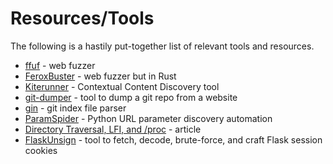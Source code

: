 # Resources/Tools

The following is a hastily put-together list of relevant tools and resources.

- [ffuf](https://github.com/ffuf/ffuf) - web fuzzer
- [FeroxBuster](https://github.com/epi052/feroxbuster) - web fuzzer but in Rust
- [Kiterunner](https://github.com/assetnote/kiterunner) - Contextual Content Discovery tool
- [git-dumper](https://github.com/arthaud/git-dumper) - tool to dump a git repo from a website
- [gin](https://github.com/sbp/gin) - git index file parser
- [ParamSpider](https://github.com/devanshbatham/ParamSpider) - Python URL parameter discovery automation
- [Directory Traversal, LFI, and /proc](https://www.netspi.com/blog/technical/web-application-penetration-testing/directory-traversal-file-inclusion-proc-file-system/) - article
- [FlaskUnsign](https://github.com/Paradoxis/Flask-Unsign) - tool to fetch, decode, brute-force, and craft Flask session cookies